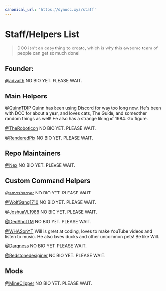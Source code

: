 ```yaml
---
canonical_url: 'https://dynocc.xyz/staff'
---
```


# Staff/Helpers List
> DCC isn't an easy thing to create, which is why this awsome team of people can get so much done!

## Founder:
[@advaith](https://www.github.com/advaith1)
NO BIO YET. PLEASE WAIT.

## Main Helpers
[@QuinnTDIP](https://www.github.com/QuinnTDIP)
Quinn has been using Discord for way too long now. He's been with DCC for about a year, and loves cats, The Guide, and someother random things as well! He also has a strange liking of 1984. Go figure.

[@TheRoboticon](https://github.com/TheRoboticon)
NO BIO YET. PLEASE WAIT.

[@RenderedPix](https://github.com/RenderedPix)
NO BIO YET. PLEASE WAIT.


## Repo Maintainers
[@Nex](https://github.com/NexyBoy)
NO BIO YET. PLEASE WAIT.

## Custom Command Helpers
[@amosharper](https://github.com/amosharper)
NO BIO YET. PLEASE WAIT.

[@WolfGang1710](https://github.com/WolfGang1710)
NO BIO YET. PLEASE WAIT.

[@JoshuaVL1988](https://github.com/JoshuaVL1988)
NO BIO YET. PLEASE WAIT.

[@DedShotTM](https://github.com/DedShotTM)
NO BIO YET. PLEASE WAIT.

[@WHASonYT](https://github.com/whasonyt)
Will is great at coding, loves to make YouTube videos and listen to music. He also loves ducks and other uncommon pets! Be like Will.

[@Darqness](https://github.com/Darqness)
NO BIO YET. PLEASE WAIT.

[@Redstonedesiginer](https://github.com/redstonedesigner)
NO BIO YET. PLEASE WAIT.

## Mods
[@MineClipper](https://github.com/mineclipper)
NO BIO YET. PLEASE WAIT.
